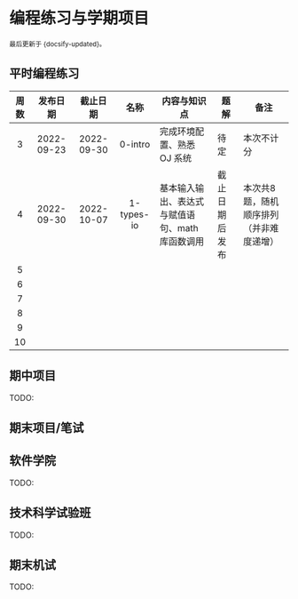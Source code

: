# 编程练习与学期项目

<small>最后更新于 {docsify-updated}。</small>

## 平时编程练习

| 周数  |  发布日期  |  截止日期  |    名称    | 内容与知识点                                    | 题解           | 备注                                    |
| :---: | :--------: | :--------: | :--------: | ----------------------------------------------- | -------------- | --------------------------------------- |
|   3   | 2022-09-23 | 2022-09-30 |  0-intro   | 完成环境配置、熟悉 OJ 系统                      | 待定           | 本次不计分                              |
|   4   | 2022-09-30 | 2022-10-07 | 1-types-io | 基本输入输出、表达式与赋值语句、math 库函数调用 | 截止日期后发布 | 本次共8题，随机顺序排列（并非难度递增） |
|   5   |            |            |            |                                                 |                |                                         |
|   6   |            |            |            |                                                 |                |                                         |
|   7   |            |            |            |                                                 |                |                                         |
|   8   |            |            |            |                                                 |                |                                         |
|   9   |            |            |            |                                                 |                |                                         |
|  10   |            |            |            |                                                 |                |                                         |

## 期中项目

TODO:

## 期末项目/笔试

<!-- tabs:start -->
## **软件学院**

TODO:

## **技术科学试验班**

TODO:

<!-- tabs:end -->

## 期末机试

TODO: